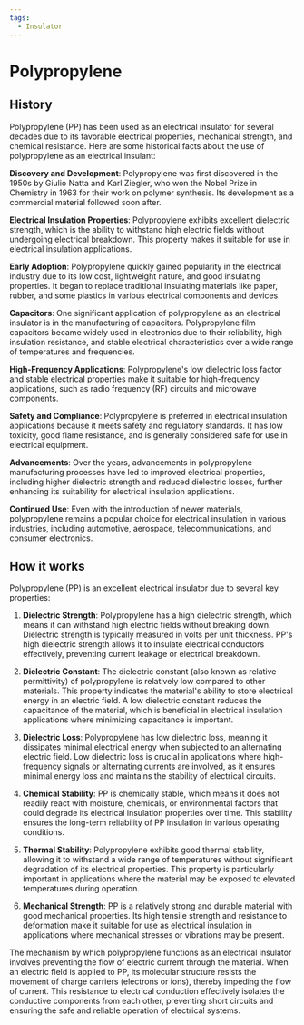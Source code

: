 ```yaml
---
tags:
  - Insulator
---
```


# Polypropylene

## History

Polypropylene (PP) has been used as an electrical insulator for several decades due to its favorable electrical properties, mechanical strength, and chemical resistance. Here are some historical facts about the use of polypropylene as an electrical insulant:

**Discovery and Development**: Polypropylene was first discovered in the 1950s by Giulio Natta and Karl Ziegler, who won the Nobel Prize in Chemistry in 1963 for their work on polymer synthesis. Its development as a commercial material followed soon after.

**Electrical Insulation Properties**: Polypropylene exhibits excellent dielectric strength, which is the ability to withstand high electric fields without undergoing electrical breakdown. This property makes it suitable for use in electrical insulation applications.

**Early Adoption**: Polypropylene quickly gained popularity in the electrical industry due to its low cost, lightweight nature, and good insulating properties. It began to replace traditional insulating materials like paper, rubber, and some plastics in various electrical components and devices.

**Capacitors**: One significant application of polypropylene as an electrical insulator is in the manufacturing of capacitors. Polypropylene film capacitors became widely used in electronics due to their reliability, high insulation resistance, and stable electrical characteristics over a wide range of temperatures and frequencies.

**High-Frequency Applications**: Polypropylene's low dielectric loss factor and stable electrical properties make it suitable for high-frequency applications, such as radio frequency (RF) circuits and microwave components.

**Safety and Compliance**: Polypropylene is preferred in electrical insulation applications because it meets safety and regulatory standards. It has low toxicity, good flame resistance, and is generally considered safe for use in electrical equipment.

**Advancements**: Over the years, advancements in polypropylene manufacturing processes have led to improved electrical properties, including higher dielectric strength and reduced dielectric losses, further enhancing its suitability for electrical insulation applications.

**Continued Use**: Even with the introduction of newer materials, polypropylene remains a popular choice for electrical insulation in various industries, including automotive, aerospace, telecommunications, and consumer electronics.

## How it works

Polypropylene (PP) is an excellent electrical insulator due to several key properties:

1. **Dielectric Strength**: Polypropylene has a high dielectric strength, which means it can withstand high electric fields without breaking down. Dielectric strength is typically measured in volts per unit thickness. PP's high dielectric strength allows it to insulate electrical conductors effectively, preventing current leakage or electrical breakdown.

2. **Dielectric Constant**: The dielectric constant (also known as relative permittivity) of polypropylene is relatively low compared to other materials. This property indicates the material's ability to store electrical energy in an electric field. A low dielectric constant reduces the capacitance of the material, which is beneficial in electrical insulation applications where minimizing capacitance is important.

3. **Dielectric Loss**: Polypropylene has low dielectric loss, meaning it dissipates minimal electrical energy when subjected to an alternating electric field. Low dielectric loss is crucial in applications where high-frequency signals or alternating currents are involved, as it ensures minimal energy loss and maintains the stability of electrical circuits.

4. **Chemical Stability**: PP is chemically stable, which means it does not readily react with moisture, chemicals, or environmental factors that could degrade its electrical insulation properties over time. This stability ensures the long-term reliability of PP insulation in various operating conditions.

5. **Thermal Stability**: Polypropylene exhibits good thermal stability, allowing it to withstand a wide range of temperatures without significant degradation of its electrical properties. This property is particularly important in applications where the material may be exposed to elevated temperatures during operation.

6. **Mechanical Strength**: PP is a relatively strong and durable material with good mechanical properties. Its high tensile strength and resistance to deformation make it suitable for use as electrical insulation in applications where mechanical stresses or vibrations may be present.

The mechanism by which polypropylene functions as an electrical insulator involves preventing the flow of electric current through the material. When an electric field is applied to PP, its molecular structure resists the movement of charge carriers (electrons or ions), thereby impeding the flow of current. This resistance to electrical conduction effectively isolates the conductive components from each other, preventing short circuits and ensuring the safe and reliable operation of electrical systems.